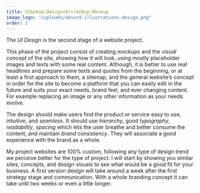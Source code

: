```yaml
---
title: UI&nbsp;Design<br>/&nbsp;Mockup
image_logo: "/uploads/absurd-illustrations-design.png"
order: 2
---
```


The <em class="text-ultra-light text-italic text-aqua">UI Design</em> is the second stage of a website project.

This phase of the project consist of creating <em class="text-ultra-light text-italic text-aqua">mockups</em> and the <em class="text-ultra-light text-italic text-aqua">visual concept</em> of the site, showing how it will look, using mostly placeholder images and texts with some real content. Although, it is better to use real headlines and prepare some texts and quotes from the beginning, or at least a first approach to them, a sitemap, and the general website’s concept in order for the site to become a platform that you can easily edit in the future and suits your exact needs, brand feel, and ever changing content. For example replacing an image or any other information as your needs evolve.

The design should make users find the product or service easy to use, <em class="text-ultra-light text-italic text-aqua">intuitive</em>, and <em class="text-ultra-light text-italic text-aqua">seamless</em>. It should use <em class="text-ultra-light text-italic text-aqua">hierarchy</em>, good <em class="text-ultra-light text-italic text-aqua">typography</em>, <em class="text-ultra-light text-italic text-aqua">readability</em>, <em class="text-ultra-light text-italic text-aqua">spacing</em> which lets the user breathe and better consume the content, and maintain <em class="text-ultra-light text-italic text-aqua">brand consistency</em>. They will associate a good experience with the brand as a whole.

My project websites are 100% custom, following any type of design trend we perceive better for the type of project. I will start by showing you similar sites, concepts, and design visuals to see what would be a good fit for your business. A first version design will take around a week after the first strategy stage and communication. With a whole branding concept it can take until two weeks or even a little longer.

<!--.................................

The design is the second stage of a website project, a design is a visual concept of the site, most of the times showing how it will visually look, sometimes using placeholder images and texts. Altho, the best is to start organizing some headlines, texts, and quotes from start or at least a first approach to them, a sitemap, and the general website's concept so that at the end the site results as a platform and template that you can easily edit, fill with images or change any information in the future, and that suits your exact needs, brand feel, and exactly what it was intended to say and contain.

This websites are completelly customized and designed from a blank canvas, following any type of design trend. I will start by showing you some similar sites, concepts, and design visuals to see what is a better fit for your business. A first version design will take around a week, altho if we are doing a whole branding it should take a bit more.-->